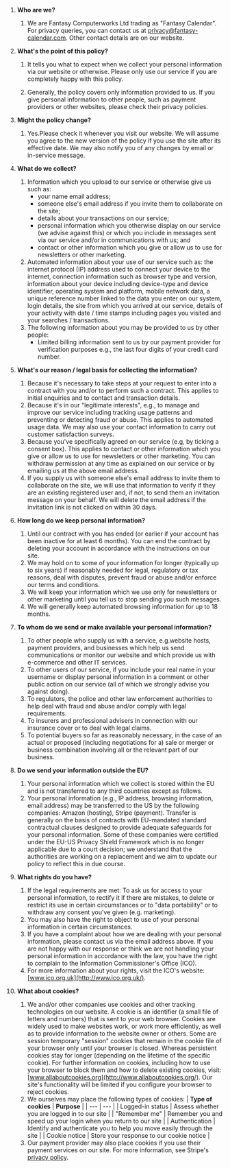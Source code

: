 1. **Who are we?**
    1. We are Fantasy Computerworks Ltd trading as "Fantasy Calendar". For privacy queries, you can contact us at privacy@fantasy-calendar.com. Other contact details are on our website.

1. **What's the point of this policy?**
    1. It tells you what to expect when we collect your personal information via our website or otherwise. Please only use our service if you are completely happy with this policy.

    1. Generally, the policy covers only information provided to us. If you give personal information to other people, such as payment providers or other websites, please check their privacy policies.

1. **Might the policy change?**
    1. Yes.Please check it whenever you visit our website. We will assume you agree to the new version of the policy if you use the site after its effective date. We may also notify you of any changes by email or in-service message.

1. **What do we collect?**
    1. Information which you upload to our service or otherwise give us such as:
        - your name email address;
        - someone else's email address if you invite them to collaborate on the site;
        - details about your transactions on our service;
        - personal information which you otherwise display on our service (we advise against this) or which you include in messages sent via our service and/or in communications with us; and
        - contact or other information which you give or allow us to use for newsletters or other marketing.
    1. Automated information about your use of our service such as: the internet protocol (IP) address used to connect your device to the internet, connection information such as browser type and version, information about your device including device-type and device identifier, operating system and platform, mobile network data, a unique reference number linked to the data you enter on our system, login details, the site from which you arrived at our service, details of your activity with date / time stamps including pages you visited and your searches / transactions.
    1. The following information about you may be provided to us by other people:
        - Limited billing information sent to us by our payment provider for verification purposes e.g., the last four digits of your credit card number.

1. **What's our reason / legal basis for collecting the information?**
    1. Because it's necessary to take steps at your request to enter into a contract with you and/or to perform such a contract. This applies to initial enquiries and to contact and transaction details.
    1. Because it's in our "legitimate interests", e.g., to manage and improve our service including tracking usage patterns and preventing or detecting fraud or abuse. This applies to automated usage data. We may also use your contact information to carry out customer satisfaction surveys.
    1. Because you've specifically agreed on our service (e.g, by ticking a consent box). This applies to contact or other information which you give or allow us to use for newsletters or other marketing. You can withdraw permission at any time as explained on our service or by emailing us at the above email address.
    1. If you supply us with someone else's email address to invite them to collaborate on the site, we will use that information to verify if they are an existing registered user and, if not, to send them an invitation message on your behalf. We will delete the email address if the invitation link is not clicked on within 30 days.

1. **How long do we keep personal information?**
    1. Until our contract with you has ended (or earlier if your account has been inactive for at least 6 months). You can end the contract by deleting your account in accordance with the instructions on our site.
    1. We may hold on to some of your information for longer (typically up to six years) if reasonably needed for legal, regulatory or tax reasons, deal with disputes, prevent fraud or abuse and/or enforce our terms and conditions.
    1. We will keep your information which we use only for newsletters or other marketing until you tell us to stop sending you such messages.
    1. We will generally keep automated browsing information for up to 18 months.

1. **To whom do we send or make available your personal information?**
    1. To other people who supply us with a service, e.g.website hosts, payment providers, and businesses which help us send communications or monitor our website and which provide us with e-commerce and other IT services.
    1. To other users of our service, if you include your real name in your username or display personal information in a comment or other public action on our service (all of which we strongly advise you against doing).
    1. To regulators, the police and other law enforcement authorities to help deal with fraud and abuse and/or comply with legal requirements.
    1. To insurers and professional advisers in connection with our insurance cover or to deal with legal claims.
    1. To potential buyers so far as reasonably necessary, in the case of an actual or proposed (including negotiations for a) sale or merger or business combination involving all or the relevant part of our business.

1. **Do we send your information outside the EU?**
    1. Your personal information which we collect is stored within the EU and is not transferred to any third countries except as follows.
    1. Your personal information (e.g., IP address, browsing information, email address) may be transferred to the US by the following companies: Amazon (hosting), Stripe (payment). Transfer is generally on the basis of contracts with EU-mandated standard contractual clauses designed to provide adequate safeguards for your personal information. Some of these companies were certified under the EU-US Privacy Shield Framework which is no longer applicable due to a court decision; we understand that the authorities are working on a replacement and we aim to update our policy to reflect this in due course.

1. **What rights do you have?**
    1. If the legal requirements are met: To ask us for access to your personal information, to rectify it if there are mistakes, to delete or restrict its use in certain circumstances or to "data portability" or to withdraw any consent you've given (e.g. marketing).
    1. You may also have the right to object to use of your personal information in certain circumstances.
    1. If you have a complaint about how we are dealing with your personal information, please contact us via the email address above. If you are not happy with our response or think we are not handling your personal information in accordance with the law, you have the right to complain to the Information Commissioner's Office (ICO).
    1. For more information about your rights, visit the ICO's website: [www.ico.org.uk](http://www.ico.org.uk/).

1. **What about cookies?**
    1. We and/or other companies use cookies and other tracking technologies on our website. A cookie is an identifier (a small file of letters and numbers) that is sent to your web browser. Cookies are widely used to make websites work, or work more efficiently, as well as to provide information to the website owner or others. Some are session temporary "session" cookies that remain in the cookie file of your browser only until your browser is closed. Whereas persistent cookies stay for longer (depending on the lifetime of the specific cookie). For further information on cookies, including how to use your browser to block them and how to delete existing cookies, visit: [www.allaboutcookies.org](http://www.allaboutcookies.org/). Our site's functionality will be limited if you configure your browser to reject cookies.
    2. We ourselves may place the following types of cookies:
    | **Type of cookies** | **Purpose** |
    | --- | --- |
    | Logged-in status | Assess whether you are logged in to our site |
    | "Remember me" | Remember you and speed up your login when you return to our site |
    | Authentication | Identify and authenticate you to help you move easily through the site |
    | Cookie notice | Store your response to our cookie notice |
    3. Our payment provider may also place cookies if you use their payment services on our site. For more information, see Stripe's [privacy policy](https://stripe.com/gb/privacy).